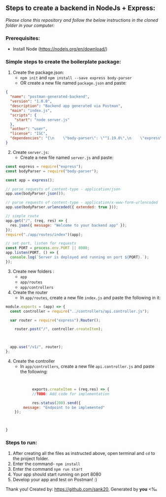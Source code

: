 ## Steps to create a backend in NodeJs + Express:
_Please clone this repository and follow the below instructions in the cloned folder in your computer:_

### Prerequisites:
- Install Node (https://nodejs.org/en/download/)

### Simple steps to create the boilerplate package:
1. Create the package.json:
   - `npm init` and `npm install --save express body-parser`
   - OR create a new file named `package.json` and paste:

```json
{
  "name": "postman-generated-backend",
  "version": "1.0.0",
  "description": "Backend app generated via Postman",
  "main": "index.js",
  "scripts": {
    "start": "node server.js"
  },
  "author": "user",
  "license": "ISC",
  "dependencies": "{\n    \"body-parser\": \"^1.19.0\",\n    \"express\": \"^4.17.1\"\n}"
}
```

2. Create `server.js`:
   - Create a new file named `server.js` and paste:

```javascript
const express = require("express");
const bodyParser = require("body-parser");

const app = express();

// parse requests of content-type - application/json
app.use(bodyParser.json());

// parse requests of content-type - application/x-www-form-urlencoded
app.use(bodyParser.urlencoded({ extended: true }));

// simple route
app.get("/", (req, res) => {
  res.json({ message: "Welcome to your backend app" });
});
require("./app/routes/index")(app);

// set port, listen for requests
const PORT = process.env.PORT || 8080;
app.listen(PORT, () => {
  console.log(`Server is deployed and running on port ${PORT}.`);
});
```
3. Create new folders :
    - `app`
    - `app/routes`
    - `app/controllers`
3. Create the router
    - In `app/routes`, create a new file `index.js` and paste the following in it:

```javascript
module.exports = (app) => {
  const controller = require("../controllers/api.controller.js");

  var router = require("express").Router();

    router.post("/", controller.createItem);

            

  app.use("/v1/", router);
};

```
4. Create the controller
    - In `app/controllers`, create a new file `api.controller.js` and paste the following:

```javascript


            exports.createItem = (req,res) => {
            //TODO: Add code for implementation

            res.status(200).send({
        message: "Endpoint to be implemented"        
    });

            

}

```

### Steps to run:
1. After creating all the files as instructed above, open terminal and `cd` to the project folder.
2. Enter the command- `npm install`
3. Enter the command  `npm run start`
4. Your app should start running on port 8080
5. Develop your app and test on Postman! :)

Thank you!
Created by: https://github.com/sank20, Generated by **you** <‰
